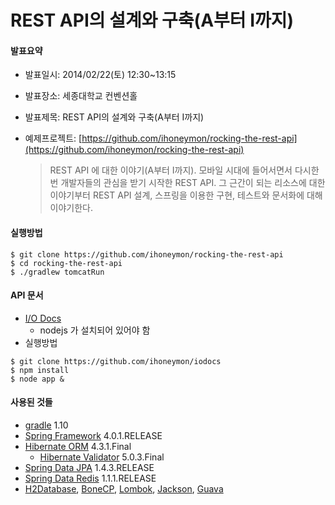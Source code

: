 REST API의 설계와 구축(A부터 I까지)
====================

#### 발표요약
* 발표일시: 2014/02/22(토) 12:30~13:15
* 발표장소: 세종대학교 컨벤션홀
* 발표제목: REST API의 설계와 구축(A부터 I까지)
* 예제프로젝트: [https://github.com/ihoneymon/rocking-the-rest-api](https://github.com/ihoneymon/rocking-the-rest-api)

    > REST API 에 대한 이야기(A부터 I까지). 모바일 시대에 들어서면서 다시한번 개발자들의 관심을 받기 시작한 REST API. 그 근간이 되는 리소스에 대한 이야기부터 REST API 설계, 스프링을 이용한 구현, 테스트와 문서화에 대해 이야기한다.

#### 실행방법
```
$ git clone https://github.com/ihoneymon/rocking-the-rest-api
$ cd rocking-the-rest-api
$ ./gradlew tomcatRun
```

#### API 문서
* [I/O Docs](https://github.com/ihoneymon/iodocs)
	* nodejs 가 설치되어 있어야 함
* 실행방법
```
$ git clone https://github.com/ihoneymon/iodocs
$ npm install
$ node app &
```

#### 사용된 것들
* [gradle](http://www.gradle.org/) 1.10
* [Spring Framework](http://projects.spring.io/spring-framework/) 4.0.1.RELEASE
* [Hibernate ORM](http://hibernate.org/orm/) 4.3.1.Final
	* [Hibernate Validator](http://hibernate.org/validator/) 5.0.3.Final
* [Spring Data JPA](http://projects.spring.io/spring-data-jpa/) 1.4.3.RELEASE
* [Spring Data Redis](http://projects.spring.io/spring-data-redis/) 1.1.1.RELEASE
* [H2Database](http://www.h2database.com/html/main.html), [BoneCP](http://jolbox.com/), [Lombok](http://projectlombok.org/), [Jackson](https://github.com/FasterXML/jackson), [Guava](http://code.google.com/p/guava-libraries/)